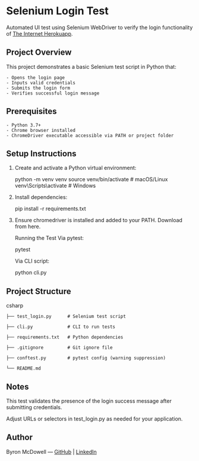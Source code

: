 # Selenium Login Test

Automated UI test using Selenium WebDriver to verify the login functionality of [The Internet Herokuapp](https://the-internet.herokuapp.com/login).

## Project Overview

This project demonstrates a basic Selenium test script in Python that:

    - Opens the login page
    - Inputs valid credentials
    - Submits the login form
    - Verifies successful login message

## Prerequisites

    - Python 3.7+
    - Chrome browser installed
    - ChromeDriver executable accessible via PATH or project folder

## Setup Instructions

1. Create and activate a Python virtual environment:


    python -m venv venv
    source venv/bin/activate  # macOS/Linux
    venv\Scripts\activate     # Windows

2. Install dependencies:


    pip install -r requirements.txt

3. Ensure chromedriver is installed and added to your PATH. Download from here.


   Running the Test Via pytest:

    pytest

   Via CLI script:

    python cli.py

## Project Structure
csharp



    ├── test_login.py      # Selenium test script

    ├── cli.py             # CLI to run tests

    ├── requirements.txt   # Python dependencies

    ├── .gitignore         # Git ignore file

    ├── conftest.py        # pytest config (warning suppression)

    └── README.md

## Notes
This test validates the presence of the login success message after submitting credentials.

Adjust URLs or selectors in test_login.py as needed for your application.

## Author
Byron McDowell — [GitHub](https://github.com/blmcdowe) | [LinkedIn](https://linkedin.com/in/byronmcdowell)






